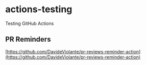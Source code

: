 # actions-testing
Testing GitHub Actions

## PR Reminders

[https://github.com/DavideViolante/pr-reviews-reminder-action](https://github.com/DavideViolante/pr-reviews-reminder-action)
